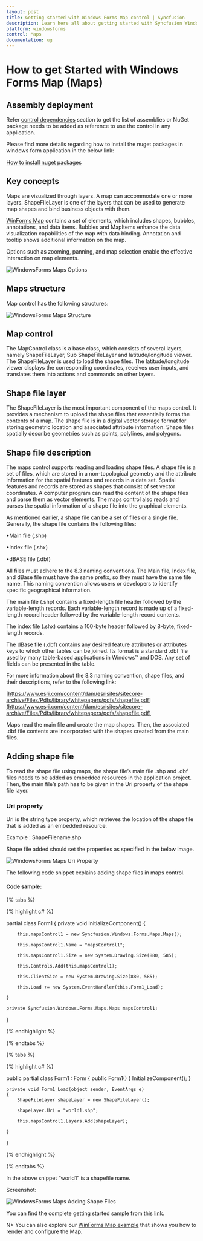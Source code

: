 ```yaml
---
layout: post
title: Getting started with Windows Forms Map control | Syncfusion 
description: Learn here all about getting started with Syncfusion Windows Forms Maps (SfMaps) control, its elements, and more.
platform: windowsforms
control: Maps
documentation: ug
---
```


# How to get Started with Windows Forms Map (Maps)

## Assembly deployment

Refer [control dependencies](https://help.syncfusion.com/windowsforms/control-dependencies#maps) section to get the list of assemblies or NuGet package needs to be added as reference to use the control in any application.

Please find more details regarding how to install the nuget packages in windows form application in the below link:

[How to install nuget packages](https://help.syncfusion.com/windowsforms/installation/install-nuget-packages)

## Key concepts

Maps are visualized through layers. A map can accommodate one or more layers. ShapeFileLayer is one of the layers that can be used to generate map shapes and bind business objects with them.

[WinForms Map](https://www.syncfusion.com/winforms-ui-controls/map) contains a set of elements, which includes shapes, bubbles, annotations, and data items. Bubbles and MapItems enhance the data visualization capabilities of the map with data binding. Annotation and tooltip shows additional information on the map.

Options such as zooming, panning, and map selection enable the effective interaction on map elements.

![WindowsForms Maps Options](getting-started_images/windowsforms-map-options.png)

## Maps structure

Map control has the following structures:


![WindowsForms Maps Structure](getting-started_images/windowsforms-map-structure.png)





## Map control

The MapControl class is a base class, which consists of several layers, namely ShapeFileLayer, Sub ShapeFileLayer and latitude/longitude viewer. The ShapeFileLayer is used to load the shape files. The latitude/longitude viewer displays the corresponding coordinates, receives user inputs, and translates them into actions and commands on other layers.

## Shape file layer

The ShapeFileLayer is the most important component of the maps control. It provides a mechanism to upload the shape files that essentially forms the contents of a map. The shape file is in a digital vector storage format for storing geometric location and associated attribute information. Shape files spatially describe geometries such as points, polylines, and polygons.

## Shape file description

The maps control supports reading and loading shape files. A shape file is a set of files, which are stored in a non-topological geometry and the attribute information for the spatial features and records in a data set. Spatial features and records are stored as shapes that consist of set vector coordinates. A computer program can read the content of the shape files and parse them as vector elements. The maps control also reads and parses the spatial information of a shape file into the graphical elements.

As mentioned earlier, a shape file can be a set of files or a single file. Generally, the shape file contains the following files:

•Main file (.shp)

•Index file (.shx)

•dBASE file (.dbf)



All files must adhere to the 8.3 naming conventions. The Main file, Index file, and dBase file must have the same prefix, so they must have the same file name. This naming convention allows users or developers to identify specific geographical information.

The main file (.shp) contains a fixed-length file header followed by the variable-length records. Each variable-length record is made up of a fixed-length record header followed by the variable-length record contents. 

The index file (.shx) contains a 100-byte header followed by 8-byte, fixed-length records.

The dBase file (.dbf) contains any desired feature attributes or attributes keys to which other tables can be joined. Its format is a standard .dbf file used by many table-based applications in Windows™ and DOS. Any set of fields can be presented in the table.

For more information about the 8.3 naming convention, shape files, and their descriptions, refer to the following link:

[https://www.esri.com/content/dam/esrisites/sitecore-archive/Files/Pdfs/library/whitepapers/pdfs/shapefile.pdf](https://www.esri.com/content/dam/esrisites/sitecore-archive/Files/Pdfs/library/whitepapers/pdfs/shapefile.pdf)

Maps read the main file and create the map shapes. Then, the associated .dbf file contents are incorporated with the shapes created from the main files.

## Adding shape file

To read the shape file using maps, the shape file’s main file .shp and .dbf files needs to be added as embedded resources in the application project. Then, the main file’s path has to be given in the Uri property of the shape file layer.

### Uri property

Uri is the string type property, which retrieves the location of the shape file that is added as an embedded resource.

Example :  ShapeFilename.shp

Shape file added should set the properties as specified in the below image.

![WindowsForms Maps Uri Property](getting-started_images/windowsforms-map-shape-file.png)

The following code snippet explains adding shape files in maps control.

#### Code sample:

{% tabs %}

{% highlight c# %}

partial class Form1
{
    private void InitializeComponent()
    {

        this.mapsControl1 = new Syncfusion.Windows.Forms.Maps.Maps();

        this.mapsControl1.Name = "mapsControl1";

        this.mapsControl1.Size = new System.Drawing.Size(880, 585);

        this.Controls.Add(this.mapsControl1);

        this.ClientSize = new System.Drawing.Size(880, 585);

        this.Load += new System.EventHandler(this.Form1_Load);

    }

    private Syncfusion.Windows.Forms.Maps.Maps mapsControl1;
}

{% endhighlight %}

{% endtabs %}

{% tabs %}

{% highlight c# %}

public partial class Form1 : Form
{
    public Form1()
    {
        InitializeComponent();
    }

    private void Form1_Load(object sender, EventArgs e)
    {
        ShapeFileLayer shapeLayer = new ShapeFileLayer();

        shapeLayer.Uri = "world1.shp";

        this.mapsControl1.Layers.Add(shapeLayer);

    }
}      

{% endhighlight %}

{% endtabs %}
	 
In the above snippet “world1” is a shapefile name.


Screenshot:

![WindowsForms Maps Adding Shape Files](getting-started_images/windowsforms-map-adding.png)


You can find the complete getting started sample from this [link](https://github.com/SyncfusionExamples/Winforms-map-getting-started).

N> You can also explore our [WinForms Map example](https://github.com/syncfusion/winforms-demos/tree/master/map) that shows you how to render and configure the Map.
